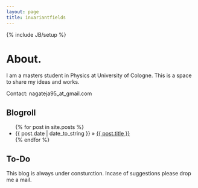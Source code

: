 ```yaml
---
layout: page
title: invariantfields
---
```

{% include JB/setup %}

# About. 

I am a masters student in Physics at University of Cologne. This is a space to share my ideas and works. 

Contact: nagateja95_at_gmail.com


## Blogroll

<ul class="posts">
  {% for post in site.posts %}
    <li><span>{{ post.date | date_to_string }}</span> &raquo; <a href="{{ BASE_PATH }}{{ post.url }}">{{ post.title }}</a></li>
  {% endfor %}
</ul>

## To-Do

This blog is always under consturction. Incase of suggestions please drop me a mail. 
